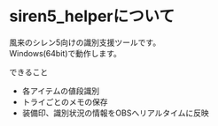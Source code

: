 # siren5_helperについて
風来のシレン5向けの識別支援ツールです。  
Windows(64bit)で動作します。

できること
- 各アイテムの値段識別
- トライごとのメモの保存
- 装備印、識別状況の情報をOBSへリアルタイムに反映
